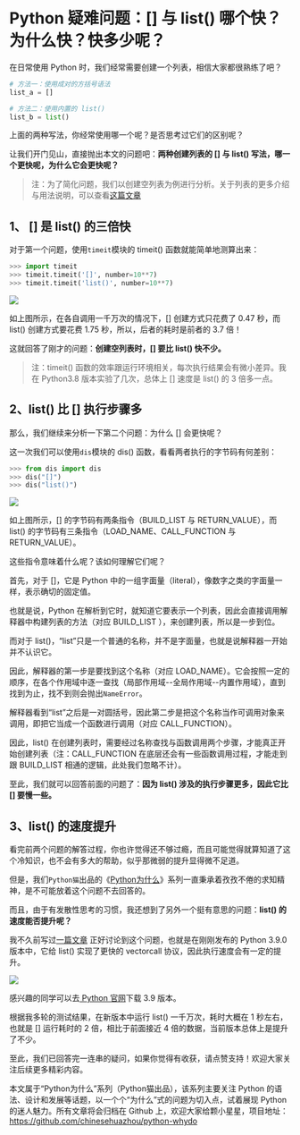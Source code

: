 # Python 疑难问题：[] 与 list() 哪个快？为什么快？快多少呢？

在日常使用 Python 时，我们经常需要创建一个列表，相信大家都很熟练了吧？

```python
# 方法一：使用成对的方括号语法
list_a = []

# 方法二：使用内置的 list()
list_b = list()
```

上面的两种写法，你经常使用哪一个呢？是否思考过它们的区别呢？

让我们开门见山，直接抛出本文的问题吧：**两种创建列表的 [] 与 list() 写法，哪一个更快呢，为什么它会更快呢？** 

> 注：为了简化问题，我们以创建空列表为例进行分析。关于列表的更多介绍与用法说明，可以查看[这篇文章](https://mp.weixin.qq.com/s/OKf7N3xxrS0tJ_K8Srw-jA)

## 1、 [] 是 list() 的三倍快

对于第一个问题，使用`timeit`模块的 timeit() 函数就能简单地测算出来：

```python
>>> import timeit
>>> timeit.timeit('[]', number=10**7)
>>> timeit.timeit('list()', number=10**7)
```

![](http://ww1.sinaimg.cn/large/68b02e3bgy1gjlrgl9cwuj20i706uglr.jpg)

如上图所示，在各自调用一千万次的情况下，[] 创建方式只花费了 0.47 秒，而 list() 创建方式要花费 1.75 秒，所以，后者的耗时是前者的 3.7 倍！

这就回答了刚才的问题：**创建空列表时，[] 要比 list() 快不少。** 

> 注：timeit() 函数的效率跟运行环境相关，每次执行结果会有微小差异。我在 Python3.8 版本实验了几次，总体上 [] 速度是 list() 的 3 倍多一点。

## 2、list() 比 [] 执行步骤多

那么，我们继续来分析一下第二个问题：为什么 [] 会更快呢？

这一次我们可以使用`dis`模块的 dis() 函数，看看两者执行的字节码有何差别：

```python
>>> from dis import dis
>>> dis("[]")
>>> dis("list()")
```

![](http://ww1.sinaimg.cn/large/68b02e3bgy1gjmuqa7j7zj20ja08m0su.jpg)

如上图所示，[] 的字节码有两条指令（BUILD_LIST 与 RETURN_VALUE），而 list() 的字节码有三条指令（LOAD_NAME、CALL_FUNCTION 与 RETURN_VALUE）。

这些指令意味着什么呢？该如何理解它们呢？

首先，对于 []，它是 Python 中的一组字面量（literal），像数字之类的字面量一样，表示确切的固定值。

也就是说，Python 在解析到它时，就知道它要表示一个列表，因此会直接调用解释器中构建列表的方法（对应 BUILD_LIST ），来创建列表，所以是一步到位。

而对于 list()，“list”只是一个普通的名称，并不是字面量，也就是说解释器一开始并不认识它。

因此，解释器的第一步是要找到这个名称（对应 LOAD_NAME）。它会按照一定的顺序，在各个作用域中逐一查找（局部作用域--全局作用域--内置作用域），直到找到为止，找不到则会抛出`NameError`。

解释器看到“list”之后是一对圆括号，因此第二步是把这个名称当作可调用对象来调用，即把它当成一个函数进行调用（对应 CALL_FUNCTION）。

因此，list() 在创建列表时，需要经过名称查找与函数调用两个步骤，才能真正开始创建列表（注：CALL_FUNCTION 在底层还会有一些函数调用过程，才能走到跟 BUILD_LIST 相通的逻辑，此处我们忽略不计）。

至此，我们就可以回答前面的问题了：**因为 list() 涉及的执行步骤更多，因此它比 [] 要慢一些。** 

## 3、list() 的速度提升

看完前两个问题的解答过程，你也许觉得还不够过瘾，而且可能觉得就算知道了这个冷知识，也不会有多大的帮助，似乎那微弱的提升显得微不足道。

但是，我们`Python猫`出品的《[Python为什么](https://github.com/chinesehuazhou/python-whydo)》系列一直秉承着孜孜不倦的求知精神，是不可能放着这个问题不去回答的。

而且，由于有发散性思考的习惯，我还想到了另外一个挺有意思的问题：**list() 的速度能否提升呢？** 

我不久前写过[一篇文章](https://mp.weixin.qq.com/s/bjQjVmf7dP5fOqCS1cObqQ) 正好讨论到这个问题，也就是在刚刚发布的 Python 3.9.0 版本中，它给 list() 实现了更快的 vectorcall 协议，因此执行速度会有一定的提升。

![](http://ww1.sinaimg.cn/large/68b02e3bgy1gjo1y5fb79j20uz0iqaei.jpg)

感兴趣的同学可以去[ Python 官网](https://www.python.org/downloads/)下载 3.9 版本。

根据我多轮的测试结果，在新版本中运行 list() 一千万次，耗时大概在 1 秒左右，也就是 [] 运行耗时的 2 倍，相比于前面接近 4 倍的数据，当前版本总体上是提升了不少。

至此，我们已回答完一连串的疑问，如果你觉得有收获，请点赞支持！欢迎大家关注后续更多精彩内容。

本文属于“Python为什么”系列（Python猫出品），该系列主要关注 Python 的语法、设计和发展等话题，以一个个“为什么”式的问题为切入点，试着展现 Python 的迷人魅力。所有文章将会归档在 Github 上，欢迎大家给颗小星星，项目地址：https://github.com/chinesehuazhou/python-whydo


